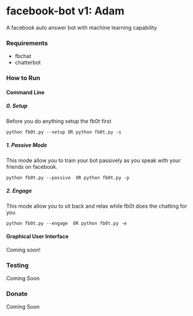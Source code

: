 # facebook-bot v1: Adam
A facebook auto answer bot with machine learning capability

### Requirements
- fbchat
- chatterbot

### How to Run

#### Command Line
##### 0. Setup
Before you do anything setup the fb0t first
```
python fb0t.py --setup OR python fb0t.py -s
```
##### 1. Passive Mode

This mode allow you to train your bot passively as you speak with your friends on facebook.
```
python fb0t.py --passive  OR python fb0t.py -p
```
##### 2. Engage

This mode allow you to sit back and relax while fb0t does the chatting for you
```
python fb0t.py --engage  OR python fb0t.py -e
```



#### Graphical User Interface
Coming soon!

### Testing
Coming Soon

### Donate
Coming Soon
